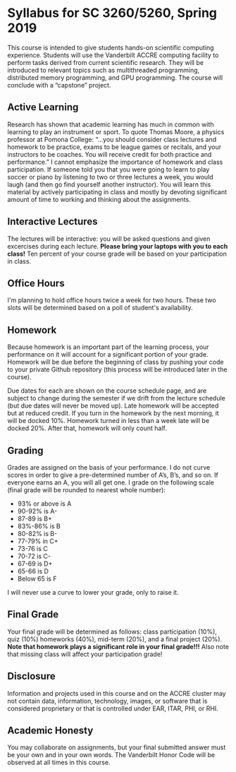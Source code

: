 # Syllabus for SC 3260/5260, Spring 2019

This course is intended to give students hands-on scientific computing experience. 
Students will use the Vanderbilt ACCRE computing facility to perform tasks derived 
from current scientific research. They will be introduced to relevant topics such 
as multithreaded programming, distributed memory programming, and GPU programming. 
The course will conclude with a “capstone” project.

## Active Learning

Research has shown that academic learning has much in common with learning to play 
an instrument or sport. To quote Thomas Moore, a physics professor at Pomona College: “…you should 
consider class lectures and homework to be practice, exams to be league games or recitals, and your 
instructors to be coaches. You will receive credit for both practice and performance.” I cannot emphasize 
the importance of homework and class participation. If someone told you that you were going to learn to 
play soccer or piano by listening to two or three lectures a week, you would laugh (and then go find yourself 
another instructor). You will learn this material by actively participating in class and mostly by devoting 
significant amount of time to working and thinking about the assignments.

## Interactive Lectures

The lectures will be interactive: you will be asked questions and given excercises 
during each lecture. **Please bring your laptops with you to each class!** Ten percent of your course grade 
will be based on your participation in class.

## Office Hours

I'm planning to hold office hours twice a week for two hours. These two slots will be determined based on a 
poll of student's availability.

## Homework

Because homework is an important part of the learning process, your performance on it will account for a 
significant portion of your grade. Homework will be due before the beginning of class by pushing your code
to your private Github repository (this process will be introduced later in the course). 

Due dates for each are shown on the course schedule page, and are subject to change during the semester if 
we drift from the lecture schedule (but due dates will never be moved up). Late homework will be accepted 
but at reduced credit. If you turn in the homework by the next morning, it will be docked 10%. 
Homework turned in less than a week late will be docked 20%. After that, homework will only count half. 

## Grading

Grades are assigned on the basis of your performance. I do not curve scores in order to give a pre-determined number of A’s, B’s, and so on. 
If everyone earns an A, you will all get one. I grade on the following scale (final grade will be rounded to nearest whole number): 
 * 93% or above is A
 * 90-92% is A-
 * 87-89 is B+ 
 * 83%-86% is B 
 * 80-82% is B-
 * 77-79% in C+
 * 73-76 is C
 * 70-72 is C-
 * 67-69 is D+
 * 65-66 is D
 * Below 65 is F

I will never use a curve to lower your grade, only to raise it.

## Final Grade

Your final grade will be determined as follows: class participation (10%), quiz (10%) homeworks (40%), mid-term (20%), and a final project (20%). 
**Note that homework plays a significant role in your final grade!!!** Also note that missing class will affect your participation
grade! 

## Disclosure

Information and projects used in this course and on the ACCRE cluster may not contain data, information, technology, images, 
or software that is considered proprietary or that is controlled under EAR, ITAR, PHI, or RHI.

## Academic Honesty

You may collaborate on assignments, but your final submitted answer must be your own and in your own words. 
The Vanderbilt Honor Code will be observed at all times in this course.